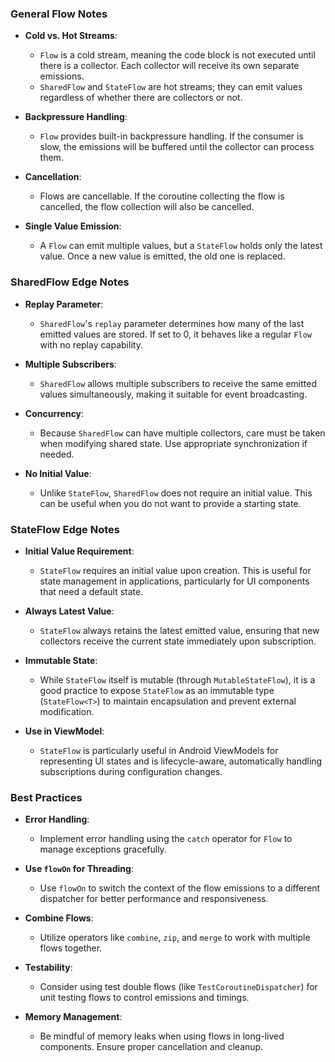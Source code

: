 
### General Flow Notes
- **Cold vs. Hot Streams**:
  - `Flow` is a cold stream, meaning the code block is not executed until there is a collector. Each collector will receive its own separate emissions.
  - `SharedFlow` and `StateFlow` are hot streams; they can emit values regardless of whether there are collectors or not.

- **Backpressure Handling**:
  - `Flow` provides built-in backpressure handling. If the consumer is slow, the emissions will be buffered until the collector can process them.

- **Cancellation**:
  - Flows are cancellable. If the coroutine collecting the flow is cancelled, the flow collection will also be cancelled.

- **Single Value Emission**:
  - A `Flow` can emit multiple values, but a `StateFlow` holds only the latest value. Once a new value is emitted, the old one is replaced.

### SharedFlow Edge Notes
- **Replay Parameter**:
  - `SharedFlow`'s `replay` parameter determines how many of the last emitted values are stored. If set to 0, it behaves like a regular `Flow` with no replay capability.

- **Multiple Subscribers**:
  - `SharedFlow` allows multiple subscribers to receive the same emitted values simultaneously, making it suitable for event broadcasting.

- **Concurrency**:
  - Because `SharedFlow` can have multiple collectors, care must be taken when modifying shared state. Use appropriate synchronization if needed.

- **No Initial Value**:
  - Unlike `StateFlow`, `SharedFlow` does not require an initial value. This can be useful when you do not want to provide a starting state.

### StateFlow Edge Notes
- **Initial Value Requirement**:
  - `StateFlow` requires an initial value upon creation. This is useful for state management in applications, particularly for UI components that need a default state.

- **Always Latest Value**:
  - `StateFlow` always retains the latest emitted value, ensuring that new collectors receive the current state immediately upon subscription.

- **Immutable State**:
  - While `StateFlow` itself is mutable (through `MutableStateFlow`), it is a good practice to expose `StateFlow` as an immutable type (`StateFlow<T>`) to maintain encapsulation and prevent external modification.

- **Use in ViewModel**:
  - `StateFlow` is particularly useful in Android ViewModels for representing UI states and is lifecycle-aware, automatically handling subscriptions during configuration changes.

### Best Practices
- **Error Handling**:
  - Implement error handling using the `catch` operator for `Flow` to manage exceptions gracefully.

- **Use `flowOn` for Threading**:
  - Use `flowOn` to switch the context of the flow emissions to a different dispatcher for better performance and responsiveness.

- **Combine Flows**:
  - Utilize operators like `combine`, `zip`, and `merge` to work with multiple flows together.

- **Testability**:
  - Consider using test double flows (like `TestCoroutineDispatcher`) for unit testing flows to control emissions and timings.

- **Memory Management**:
  - Be mindful of memory leaks when using flows in long-lived components. Ensure proper cancellation and cleanup.
